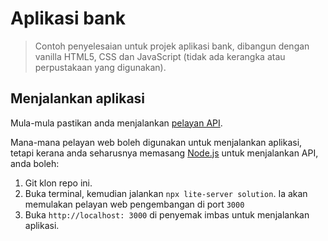 # Aplikasi bank

> Contoh penyelesaian untuk projek aplikasi bank, dibangun dengan vanilla HTML5, CSS dan JavaScript (tidak ada kerangka atau perpustakaan yang digunakan).

## Menjalankan aplikasi

Mula-mula pastikan anda menjalankan [pelayan API](../../api/translations/README.ms.md).

Mana-mana pelayan web boleh digunakan untuk menjalankan aplikasi, tetapi kerana anda seharusnya memasang [Node.js](https://nodejs.org) untuk menjalankan API, anda boleh:

1. Git klon repo ini.
2. Buka terminal, kemudian jalankan `npx lite-server solution`. Ia akan memulakan pelayan web pengembangan di port `3000`
3. Buka `http://localhost: 3000` di penyemak imbas untuk menjalankan aplikasi.